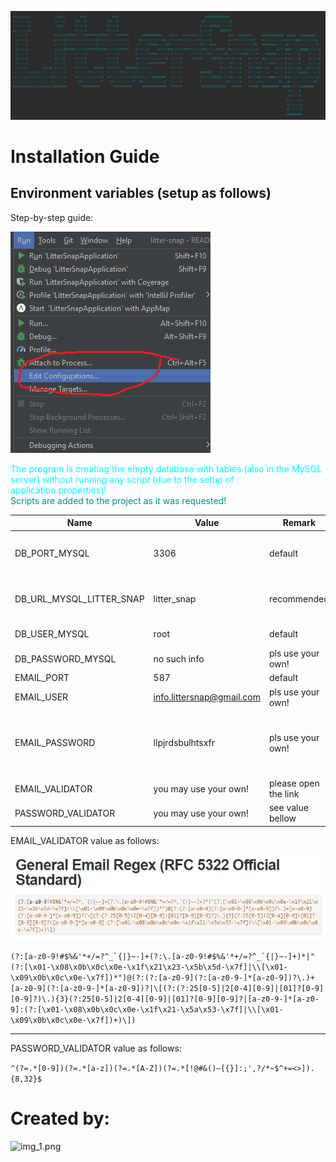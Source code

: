 ![img.png](src/main/resources/static/img/readme/banner-app.png)


# Installation Guide

## Environment variables (setup as follows)

Step-by-step guide:

![img.png](src/main/resources/static/img/manual/env-variable.png)

<span style="color: cyan">The program is creating the empty database with tables (also in the MySQL server) without running any script (due to the setup of application.properties)!</span>
<br>
<span style="color: darkcyan">Scripts are added to the project as it was requested!</span>


| Name               | Value                        | Remark            | Extra remark                                                                                                                                                 |
|--------------------|------------------------------|-------------------|--------------------------------------------------------------------------------------------------------------------------------------------------------------|
| DB_PORT_MYSQL           | 3306                         | default           | please user your own port that has been set to MySQL server                                                                                                  |
| DB_URL_MYSQL_LITTER_SNAP             | litter_snap                  | recommended       | you can use your own, our name is just a recommendation!                                                                                                     |
| DB_USER_MYSQL            | root                         | default           | please use your own!                                                                                                                                         |
| DB_PASSWORD_MYSQL        | no such info                 | pls use your own! | [MYSQL Installation Guide](https://dev.mysql.com/doc/mysql-installation-excerpt/5.7/en/)                                                                     |
| EMAIL_PORT         | 587                          | default           |                                                                                                                                                              |
| EMAIL_USER         | info.littersnap@gmail.com       | pls use your own! |                                                                                                                                                              |
| EMAIL_PASSWORD     | llpjrdsbulhtsxfr            | pls use your own! | [How-to-use-your-gmail-account-as-your-email-sender-via-smtp](https://www.jotform.com/help/392-how-to-use-your-gmail-account-as-your-email-sender-via-smtp/) |
| EMAIL_VALIDATOR    | you may use your own!        | please open the link | [EMAIL REGEX Pattern](https://emailregex.com/)                                                                                                               |
| PASSWORD_VALIDATOR | you may use your own!        | see value bellow  |                                                                                                                                                              |

EMAIL_VALIDATOR value as follows:

![img.png](src/main/resources/static/img/manual/regex-email-pattern.png)

```(?:[a-z0-9!#$%&'*+/=?^_`{|}~-]+(?:\.[a-z0-9!#$%&'*+/=?^_`{|}~-]+)*|"(?:[\x01-\x08\x0b\x0c\x0e-\x1f\x21\x23-\x5b\x5d-\x7f]|\\[\x01-\x09\x0b\x0c\x0e-\x7f])*")@(?:(?:[a-z0-9](?:[a-z0-9-]*[a-z0-9])?\.)+[a-z0-9](?:[a-z0-9-]*[a-z0-9])?|\[(?:(?:25[0-5]|2[0-4][0-9]|[01]?[0-9][0-9]?)\.){3}(?:25[0-5]|2[0-4][0-9]|[01]?[0-9][0-9]?|[a-z0-9-]*[a-z0-9]:(?:[\x01-\x08\x0b\x0c\x0e-\x1f\x21-\x5a\x53-\x7f]|\\[\x01-\x09\x0b\x0c\x0e-\x7f])+)\])```

---

PASSWORD_VALIDATOR value as follows:

```^(?=.*[0-9])(?=.*[a-z])(?=.*[A-Z])(?=.*[!@#&()–[{}]:;',?/*~$^+=<>]).{8,32}$```


# Created by:

![img_1.png](src/main/resources/static/img/readme/banner-team.png)
